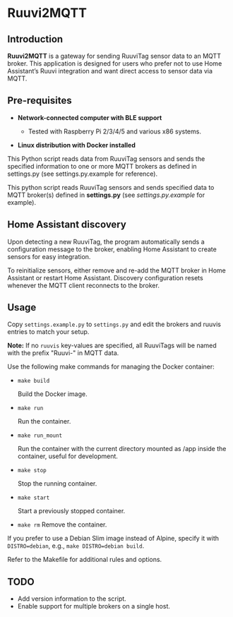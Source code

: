 # Ruuvi2MQTT

## Introduction
**Ruuvi2MQTT** is a gateway for sending RuuviTag sensor data to an MQTT broker. This application is designed for users who prefer not to use Home Assistant’s Ruuvi integration and want direct access to sensor data via MQTT.

## Pre-requisites

- **Network-connected computer with BLE support**

  - Tested with Raspberry Pi 2/3/4/5 and various x86 systems.
- **Linux distribution with Docker installed**

This Python script reads data from RuuviTag sensors and sends the specified information to one or more MQTT brokers as defined in settings.py (see settings.py.example for reference).

This python script reads RuuviTag sensors and sends specified data to MQTT broker(s) defined in **settings.py** (see *settings.py.example* for example).

## Home Assistant discovery
Upon detecting a new RuuviTag, the program automatically sends a configuration message to the broker, enabling Home Assistant to create sensors for easy integration.

To reinitialize sensors, either remove and re-add the MQTT broker in Home Assistant or restart Home Assistant. Discovery configuration resets whenever the MQTT client reconnects to the broker.

## Usage

Copy ```settings.example.py``` to ```settings.py``` and edit the brokers and ruuvis entries to match your setup.

**Note:** If no ```ruuvis``` key-values are specified, all RuuviTags will be named with the prefix "Ruuvi-" in MQTT data.

Use the following make commands for managing the Docker container:

- ```make build```

  Build the Docker image.

- ```make run```

  Run the container.

- ```make run_mount```

  Run the container with the current directory mounted as /app inside the container, useful for development.

- ```make stop```

  Stop the running container.

- ```make start```

  Start a previously stopped container.

- ```make rm```
  Remove the container.

If you prefer to use a Debian Slim image instead of Alpine, specify it with ```DISTRO=debian```, e.g., ```make DISTRO=debian build```.

Refer to the Makefile for additional rules and options.

## TODO
- Add version information to the script.
- Enable support for multiple brokers on a single host.
